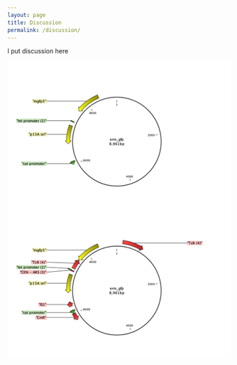 ```yaml
---
layout: page
title: Discussion
permalink: /discussion/
---
```


I put discussion here  

<img align="left" src="/images/erm_gfp.png" height="20%">
<img align="right" src="/images/erm_gfp_frag.png" height="20%">
